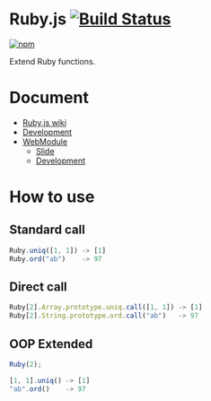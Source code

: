 # Ruby.js [![Build Status](https://travis-ci.org/uupaa/Ruby.js.png)](http://travis-ci.org/uupaa/Ruby.js)

[![npm](https://nodei.co/npm/uupaa.ruby.js.png?downloads=true&stars=true)](https://nodei.co/npm/uupaa.ruby.js/)

Extend Ruby functions.

# Document

- [Ruby.js wiki](https://github.com/uupaa/Ruby.js/wiki/Ruby)
- [Development](https://github.com/uupaa/WebModule/wiki/Development)
- [WebModule](https://github.com/uupaa/WebModule)
    - [Slide](http://uupaa.github.io/Slide/slide/WebModule/index.html)
    - [Development](https://github.com/uupaa/WebModule/wiki/Development)

# How to use

## Standard call

```js
Ruby.uniq([1, 1]) -> [1]
Ruby.ord("ab")    -> 97
```


## Direct call

```js
Ruby[2].Array.prototype.uniq.call([1, 1]) -> [1]
Ruby[2].String.prototype.ord.call("ab")   -> 97
```


## OOP Extended

```js
Ruby(2);

[1, 1].uniq() -> [1]
"ab".ord()    -> 97
```

